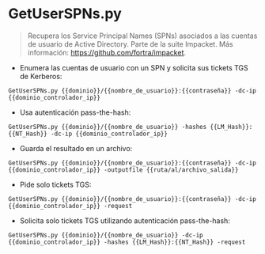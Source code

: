 # GetUserSPNs.py

> Recupera los Service Principal Names (SPNs) asociados a las cuentas de usuario de Active Directory.
> Parte de la suite Impacket.
> Más información: <https://github.com/fortra/impacket>.

- Enumera las cuentas de usuario con un SPN y solicita sus tickets TGS de Kerberos:

`GetUserSPNs.py {{dominio}}/{{nombre_de_usuario}}:{{contraseña}} -dc-ip {{dominio_controlador_ip}}`

- Usa autenticación pass-the-hash:

`GetUserSPNs.py {{dominio}}/{{nombre_de_usuario}} -hashes {{LM_Hash}}:{{NT_Hash}} -dc-ip {{dominio_controlador_ip}}`

- Guarda el resultado en un archivo:

`GetUserSPNs.py {{dominio}}/{{nombre_de_usuario}}:{{contraseña}} -dc-ip {{dominio_controlador_ip}} -outputfile {{ruta/al/archivo_salida}}`

- Pide solo tickets TGS:

`GetUserSPNs.py {{dominio}}/{{nombre_de_usuario}}:{{contraseña}} -dc-ip {{dominio_controlador_ip}} -request`

- Solicita solo tickets TGS utilizando autenticación pass-the-hash:

`GetUserSPNs.py {{dominio}}/{{nombre_de_usuario}} -dc-ip {{dominio_controlador_ip}} -hashes {{LM_Hash}}:{{NT_Hash}} -request`
